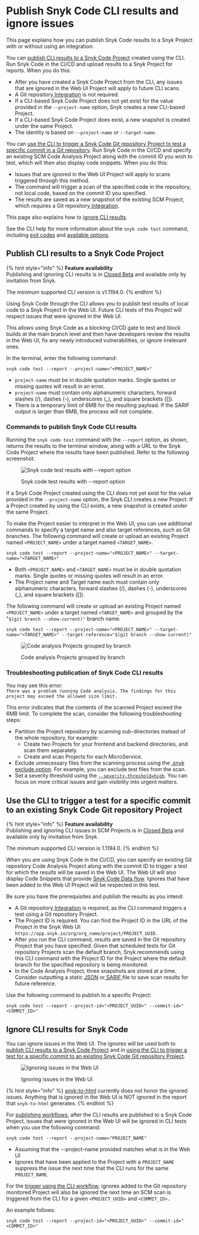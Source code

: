 # Publish Snyk Code CLI results and ignore issues

This page explains how you can publish Snyk Code results to a Snyk Project with or without using an integration.

You can [publish CLI results to a Snyk Code Project](publish-snyk-code-cli-results-and-ignore-issues.md#publish-cli-results-to-a-snyk-code-project) created using the CLI. Run Snyk Code in the CI/CD and upload results to a Snyk Project for reports. When you do this:

* After you have created a Snyk Code Project from the CLI, any issues that are ignored in the Web UI Project will apply to future CLI scans.
* A Git repository[ Integration](../../../integrate-with-snyk/git-repositories-scms-integrations-with-snyk/) is not required.
* If a CLI-based Snyk Code Project does not yet exist for the value provided in the `--project-name` option, Snyk creates a new CLI-based Project.&#x20;
* If a CLI-based Snyk Code Project does exist, a new snapshot is created under the same Project.
* The identity is based on `--project-name` or `--target-name`.

You can [use the CLI to trigger a Snyk Code Git repository Project to test a specific commit in a Git repository](publish-snyk-code-cli-results-and-ignore-issues.md#use-the-cli-to-trigger-a-snyk-code-git-repository-project-to-test-a-specific-commit-in-a-git-reposit). Run Snyk Code in the CI/CD and specify an existing SCM Code Analysis Project along with the commit ID you wish to test, which will then also display code snippets. When you do this:

* Issues that are ignored in the Web UI Project will apply to scans triggered through this method.&#x20;
* The command will trigger a scan of the specified code in the repository, not local code, based on the commit ID you specified.&#x20;
* The results are saved as a new snapshot of the existing SCM Project, which requires a Git repository[ Integration](../../../integrate-with-snyk/git-repositories-scms-integrations-with-snyk/).

This page also explains how to [ignore CLI results](publish-snyk-code-cli-results-and-ignore-issues.md#ignore-cli-results).

See the CLI help for more information about the `snyk code test` command, including [exit codes](../../commands/code-test.md#exit-codes) and [available options](../../commands/code-test.md#options).

## **Publish CLI results to a Snyk Code Project**

{% hint style="info" %}
**Feature availability**\
Publishing and ignoring CLI results is in [Closed Beta](../../../getting-started/snyk-release-process.md#closed-beta) and available only by invitation from Snyk.

The minimum supported CLI version is v1.1194.0.
{% endhint %}

Using Snyk Code through the CLI allows you to publish test results of local code to a Snyk Project in the Web UI. Future CLI tests of this Project will respect issues that were ignored in the Web UI.

This allows using Snyk Code as a blocking CI/CD gate to test and block builds at the main branch level and then have developers review the results in the Web UI, fix any newly introduced vulnerabilities, or ignore irrelevant ones.

In the terminal, enter the following command:

```
snyk code test --report --project-name="<PROJECT_NAME>"
```

* `project-name` must be in double quotation marks. Single quotes or missing quotes will result in an error.
* `project-name` must contain only alphanumeric characters, forward slashes (/), dashes (-), underscores (\_), and square brackets (\[]).
* There is a temporary limit of 6MB for the resulting payload. If the SARIF output is larger than 6MB, the process will not complete.

### Commands to publish Snyk Code CLI results

Running the `snyk code test` command with the `--report` option, as shown, returns the results to the terminal window, along with a URL to the Snyk Code Project where the results have been published. Refer to the following screenshot.

<figure><img src="../../../.gitbook/assets/image (2) (6).png" alt="Snyk code test results with --report option"><figcaption><p>Snyk code test results with --report option</p></figcaption></figure>

If a Snyk Code Project created using the CLI does not yet exist for the value provided in the `--project-name` option, the Snyk CLI creates a new Project. If a Project created by using the CLI exists, a new snapshot is created under the same Project.

To make the Project easier to interpret in the Web UI, you can use additional commands to specify a target name and also target references, such as Git branches. The following command will create or upload an existing Project named `<PROJECT_NAME>` under a target named `<TARGET_NAME>`.

```
snyk code test --report --project-name="<PROJECT_NAME>" --target-name="<TARGET_NAME>"
```

* Both `<PROJECT_NAME>` and `<TARGET_NAME>` must be in double quotation marks. Single quotes or missing quotes will result in an error.
* The Project name and Target name each must contain only alphanumeric characters, forward slashes (/), dashes (-), underscores (\_), and square brackets (\[]).

The following command will create or upload an existing Project named `<PROJECT_NAME>` under a target named `<TARGET_NAME>` and grouped by the "`$(git branch --show-current)"` branch name.

```
snyk code test --report --project-name="<PROJECT_NAME>" --target-name="<TARGET_NAME>" --target-reference="$(git branch --show-current)"
```

<figure><img src="../../../.gitbook/assets/image (4) (4).png" alt="Code analysis Projects grouped by branch"><figcaption><p>Code analysis Projects grouped by branch</p></figcaption></figure>

### **Troubleshooting publication of Snyk Code CLI results**

You may see this error:\
`There was a problem running Code analysis. The findings for this project may exceed the allowed size limit.`

This error indicates that the contents of the scanned Project exceed the 6MB limit. To complete the scan, consider the following troubleshooting steps:

* Partition the Project repository by scanning sub-directories instead of the whole repository, for example:
  * Create two Projects for your frontend and backend directories, and scan them separately.
  * Create and scan Projects for each MicroService.
* Exclude unnecessary files from the scanning process using the [.snyk exclude option](../../../scan-using-snyk/snyk-code/import-repository-to-snyk/excluding-directories-and-files-from-the-import-process.md#exclusion-syntax-of-the-.snyk-file). For example, you can exclude test files from the scan.
* Set a severity threshold using the [`--severity-threshold=high`](../failing-of-builds-in-snyk-cli.md#combining-security-policies-with-severity-threshold). You can focus on more critical issues and gain visibility into urgent matters.

## Use the CLI to trigger a test for a specific commit to an existing Snyk Code Git repository Project

{% hint style="info" %}
**Feature availability**\
Publishing and ignoring CLI issues in SCM Projects is in [Closed Beta](../../../getting-started/snyk-release-process.md#closed-beta) and available only by invitation from Snyk.

The minimum supported CLI version is 1.1194.0.
{% endhint %}

When you are using Snyk Code in the CI/CD, you can specify an existing Git repository Code Analysis Project along with the commit ID to trigger a test for which the results will be saved in the Web UI. The Web UI will also display Code Snippets that provide [Snyk Code Data flow](../../../scan-using-snyk/snyk-code/manage-code-vulnerabilities/exploring-the-code-analysis-page/exploring-the-data-flow-and-fix-analysis-pages-of-an-issue.md). Ignores that have been added to the Web UI Project will be respected in this test.

Be sure you have the prerequisites and publish the results as you intend:

* A Git repository[ Integration](../../../integrate-with-snyk/git-repositories-scms-integrations-with-snyk/) is required, as the CLI command triggers a test using a Git repository Project. &#x20;
* The Project ID is required. You can find the Project ID in the URL of the Project in the Snyk Web UI: `https://app.snyk.io/org/org_name/project/PROJECT_UUID.`
* After you run the CLI command, results are saved in the Git repository Project that you have specified. Given that scheduled tests for Git repository Projects scan the default branch, Snyk recommends using this CLI command with the Project ID for the Project where the default branch for the specified repository is being monitored.
* In the Code Analysis Project, three snapshots are stored at a time. Consider outputting a static [JSON](https://docs.snyk.io/snyk-cli/commands/code-test#json) or[ SARIF ](https://docs.snyk.io/snyk-cli/commands/code-test#sarif)file to save scan results for future reference.

Use the following command to publish to a specific Project:

```
snyk code test --report --project-id="<PROJECT_UUID>" --commit-id="<COMMIT_ID>"
```

## &#x20;**Ignore CLI results for Snyk Code**

You can ignore issues in the Web UI. The ignores will be used both to [publish CLI results to a Snyk Code Project](publish-snyk-code-cli-results-and-ignore-issues.md#publish-cli-results-to-a-snyk-code-project) and in [using the CLI to trigger a test for a specific commit to an existing Snyk Code Git repository Project](publish-snyk-code-cli-results-and-ignore-issues.md#use-the-cli-to-trigger-a-test-for-a-specific-commit-to-an-existing-snyk-code-git-repository-project).

<figure><img src="../../../.gitbook/assets/image (1) (7) (1).png" alt="Ignoring issues in the Web UI"><figcaption><p>Ignoring issues in the Web UI</p></figcaption></figure>

{% hint style="info" %}
&#x20;[snyk-to-html](https://github.com/snyk/snyk-to-html) currently does not honor the ignored issues. Anything that is ignored in the Web UI is NOT ignored in the report that `snyk-to-html` generates.
{% endhint %}

For [publishing workflows](publish-snyk-code-cli-results-and-ignore-issues.md#publish-cli-results-to-a-snyk-code-project), after the CLI results are published to a Snyk Code Project, issues that were ignored in the Web UI will be ignored in CLI tests when you use the following command:

```
snyk code test --report --project-name="PROJECT_NAME"
```

* Assuming that the --project-name provided matches what is in the Web UI
* Ignores that have been applied to the Project with a `PROJECT_NAME` suppress the issue the next time that the CLI runs for the same `PROJECT_NAME`.

For the [trigger using the CLI workflow](publish-snyk-code-cli-results-and-ignore-issues.md#use-the-cli-to-trigger-a-snyk-code-git-repository-project-to-test-a-specific-commit-in-a-git-reposit),  ignores added to the Git repository monitored Project will also be ignored the next time an SCM scan is triggered from the CLI for a given `<PROJECT_UUID>` and `<COMMIT_ID>.`

An example follows:

```
snyk code test --report --project-id="<PROJECT_UUID>" --commit-id="<COMMIT_ID>"
```
